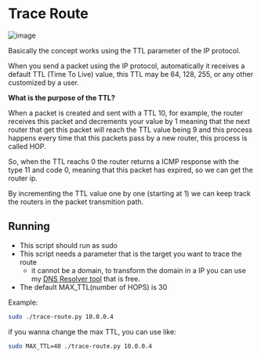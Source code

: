 # Trace Route

![image](https://github.com/marcos-venicius/hacking-tools/assets/94018427/b8beebd4-977b-455d-88a5-795a5b71a06c)

Basically the concept works using the TTL parameter of the IP protocol.

When you send a packet using the IP protocol, automatically it receives a default TTL (Time To Live) value,
this TTL may be 64, 128, 255, or any other customized by a user.

**What is the purpose of the TTL?**

When a packet is created and sent with a TTL 10, for example, the router receives this packet and decrements your value by 1
meaning that the next router that get this packet will reach the TTL value being 9 and this process
happens every time that this packets pass by a new router, this process is called HOP.

So, when the TTL reachs 0 the router returns a ICMP response with the type 11 and code 0, meaning that
this packet has expired, so we can get the router ip.

By incrementing the TTL value one by one (starting at 1) we can keep track the routers in the packet transmition path.

## Running

* This script should run as sudo
* This script needs a parameter that is the target you want to trace the route
    * it cannot be a domain, to transform the domain in a IP you can use my [DNS Resolver tool](../dns-resolver/) that is free.
* The default MAX_TTL(number of HOPS) is 30

Example:

```bash
sudo ./trace-route.py 10.0.0.4
```

if you wanna change the max TTL, you can use like:

```bash
sudo MAX_TTL=40 ./trace-route.py 10.0.0.4
```
